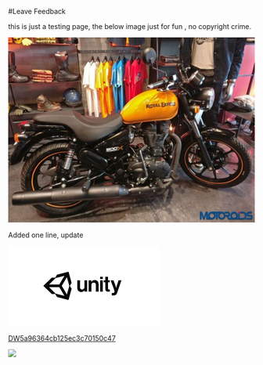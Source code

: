 #Leave Feedback

<div id="feedback-container"></div>
this is just a testing page,
the below image just for fun , no copyright crime.

![abc](../DevImages/RoyalEnfiled2.png)

Added one line, update

![abc](Images/DW5a963922d2f2b83b4ce3e9c6.png)


[DW5a96364cb125ec3c70150c47](Examples/DW5a96364cb125ec3c70150c47.cs)

![](https://images.pexels.com/photos/67636/rose-blue-flower-rose-blooms-67636.jpeg)
